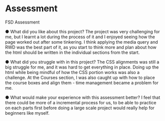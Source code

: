 # Assessment
FSD Assessment

●	What did you like about this project?
The project was very challenging for me, but I learnt a lot during the process of it and I enjoyed seeing how the page worked out after some tinkering. I think applying the media query and RWD was the best part of it, as you start to think more and plan about how the html should be written in the individual sections from the start.

●	What did you struggle with in this project?
The CSS alignments was still a big struggle for me, and it was hard to get everything in place. Doing up the html while being mindful of how the CSS portion works was also a challenge. At the Courses section, I was also caught up with how to place the course boxes and align them - time management became a problem for me.

●	What would make your experience with this assessment better?
I feel that there could be more of a incremental process for us, to be able to practice on each parts first before doing a large scale project would really help for beginners like myself.
